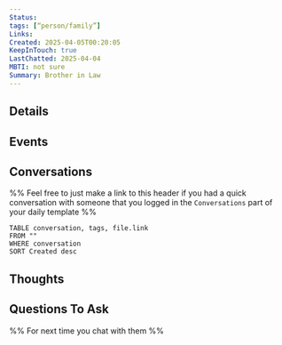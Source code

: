 ```yaml
---
Status: 
tags: [“person/family”]
Links: 
Created: 2025-04-05T00:20:05
KeepInTouch: true
LastChatted: 2025-04-04
MBTI: not sure
Summary: Brother in Law
---
```


## Details
## Events
## Conversations
%% Feel free to just make a link to this header if you had a quick conversation with someone that you logged in the `Conversations` part of your daily template %%
```dataview
TABLE conversation, tags, file.link
FROM ""
WHERE conversation
SORT Created desc
```

## Thoughts
<!-- Deprecated query: #thought tag being removed. Replace with field:: type = "thought"
```dataview
TABLE Created, tags
FROM [[]] AND #thought AND !"Hidden"
SORT Created desc
``` -->
## Questions To Ask
%% For next time you chat with them %%


